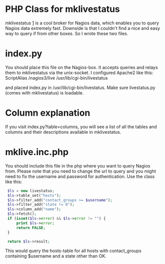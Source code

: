 PHP Class for mklivestatus
==========================

mklivestatus [1] is a cool broker for Nagios data, which enables you to query
Nagios data extremely fast. Downside is that I couldn't find a nice and easy
way to query if from other boxes. So I wrote these two files.

[1]: http://mathias-kettner.de/checkmk_livestatus.html

index.py
========

You should place this file on the Nagios-box. It accepts queries and relays
them to mklivestatus via the unix-socket. I configured Apache2 like this:
    ScriptAlias /nagios3/live    /usr/lib/cgi-bin/livestatus

and placed index.py in /usr/lib/cgi-bin/livestatus. Make sure livestatus.py
(comes with mklivestatus) is loadable.

Column explanation
==================

If you visit index.py?table=columns, you will see a list of all the tables and
columns and their descriptions available in mklivestatus.

mklive.inc.php
==============

You should include this file in the php where you want to query Nagios from.
Please note that you need to change the url to query and you might need to fix
the username and password for authentication. Use the class like this:

```php
 $ls = new livestatus;
 $ls->table_set("hosts");
 $ls->filter_add("contact_groups >= $username");
 $ls->filter_add("state != 0");
 $ls->column_add("name");
 $ls->fetch();
 if (isset($ls->error) && $ls->error != "") {
     print $ls->error;
     return FALSE;
 }

 return $ls->result;
```

This would query the hosts-table for all hosts with contact_groups containing
$username and a state other than OK.



